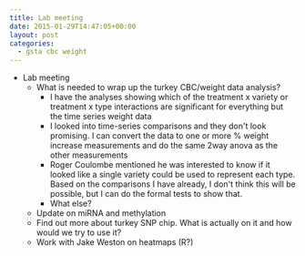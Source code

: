```yaml
---
title: Lab meeting
date: 2015-01-29T14:47:05+00:00
layout: post
categories:
  - gsta cbc weight
---
```

  * Lab meeting
      * What is needed to wrap up the turkey CBC/weight data analysis?
          * I have the analyses showing which of the treatment x variety or treatment x type interactions are significant for everything but the time series weight data
          * I looked into time-series comparisons and they don't look promising. I can convert the data to one or more % weight increase measurements and do the same 2way anova as the other measurements
          * Roger Coulombe mentioned he was interested to know if it looked like a single variety could be used to represent each type. Based on the comparisons I have already, I don't think this will be possible, but I can do the formal tests to show that.
          * What else?
      * Update on miRNA and methylation
      * Find out more about turkey SNP chip. What is actually on it and how would we try to use it?
      * Work with Jake Weston on heatmaps (R?)
